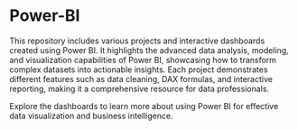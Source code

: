 # Power-BI
This repository includes various projects and interactive dashboards created using Power BI. It highlights the advanced data analysis, modeling, and visualization capabilities of Power BI, showcasing how to transform complex datasets into actionable insights. Each project demonstrates different features such as data cleaning, DAX formulas, and interactive reporting, making it a comprehensive resource for data professionals.

Explore the dashboards to learn more about using Power BI for effective data visualization and business intelligence.
